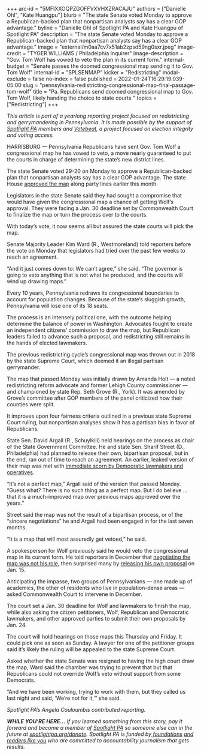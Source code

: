 +++
arc-id = "5MFIXXOQPZGOFFVXVHXZRACAJU"
authors = ["Danielle Ohl", "Kate Huangpu"]
blurb = "The state Senate voted Monday to approve a Republican-backed plan that nonpartisan analysts say has a clear GOP advantage."
byline = "Danielle Ohl of Spotlight PA and Kate Huangpu of Spotlight PA"
description = "The state Senate voted Monday to approve a Republican-backed plan that nonpartisan analysts say has a clear GOP advantage."
image = "external/m0aa7cv7x51ab2zpsd59ng0sxr.jpeg"
image-credit = "TYGER WILLIAMS / Philadelphia Inquirer"
image-description = "Gov. Tom Wolf has vowed to veto the plan in its current form."
internal-budget = "Senate passes the doomed congressional map sending it to Gov. Tom Wolf"
internal-id = "SPLSENMAP"
kicker = "Redistricting"
modal-exclude = false
no-index = false
published = 2022-01-24T16:29:19.039-05:00
slug = "pennsylvania-redistricting-congressional-map-final-passage-tom-wolf"
title = "Pa. Republicans send doomed congressional map to Gov. Tom Wolf, likely handing the choice to state courts "
topics = ["Redistricting"]
+++

<i>This article is part of a yearlong reporting project focused on redistricting and gerrymandering in Pennsylvania. It is made possible by the support of </i><a href="https://lesspage.com/"><i>Spotlight PA</i></a><i> members and </i><a href="https://votebeat.org/"><i>Votebeat</i></a><i>, a project focused on election integrity and voting access.</i>

HARRISBURG — Pennsylvania Republicans have sent Gov. Tom Wolf a congressional map he has vowed to veto, a move nearly guaranteed to put the courts in charge of determining the state’s new district lines.

The state Senate voted 29-20 on Monday to approve a Republican-backed plan that nonpartisan analysts say has a clear GOP advantage. The state House <a href="https://lesspage.com/news/2022/01/pennsylvania-redistricting-congressional-map-house-approval/">approved the map</a> along party lines earlier this month.

Legislators in the state Senate said they had sought a compromise that would have given the congressional map a chance of getting Wolf’s approval. They were facing a Jan. 30 deadline set by Commonwealth Court to finalize the map or turn the process over to the courts.

<script src="https://lesspage.com/embed.js" async></script><div data-spl-embed-version="1" data-spl-src="https://lesspage.com/embeds/newsletter/"></div>

With today’s vote, it now seems all but assured the state courts will pick the map.

Senate Majority Leader Kim Ward (R., Westmoreland) told reporters before the vote on Monday that legislators had tried over the past few weeks to reach an agreement.

“And it just comes down to: We can’t agree,” she said. “The governor is going to veto anything that is not what he produced, and the courts will wind up drawing maps.”

Every 10 years, Pennsylvania redraws its congressional boundaries to account for population changes. Because of the state’s sluggish growth, Pennsylvania will lose one of its 18 seats.

The process is an intensely political one, with the outcome helping determine the balance of power in Washington. Advocates fought to create an independent citizens’ commission to draw the map, but Republican leaders failed to advance such a proposal, and redistricting still remains in the hands of elected lawmakers.

The previous redistricting cycle’s congressional map was thrown out in 2018 by the state Supreme Court, which deemed it an illegal partisan gerrymander.

The map that passed Monday was initially drawn by Amanda Holt — a noted redistricting reform advocate and former Lehigh County commissioner — and championed by state Rep. Seth Grove (R., York). It was amended by Grove’s committee after GOP members of the panel criticized how their counties were split.

It improves upon four fairness criteria outlined in a previous state Supreme Court ruling, but nonpartisan analyses show it has a partisan bias in favor of Republicans.

State Sen. David Argall (R., Schuylkill) held hearings on the process as chair of the State Government Committee. He and state Sen. Sharif Street (D., Philadelphia) had planned to release their own, bipartisan proposal, but in the end, ran out of time to reach an agreement. An earlier, leaked version of their map was met with <a href="https://www.inquirer.com/politics/election/pennsylvania-redistricting-congressional-map-sharif-street-democrats-20211209.html">immediate scorn by Democratic lawmakers and operatives</a>.

“It’s not a perfect map,” Argall said of the version that passed Monday. “Guess what? There is no such thing as a perfect map. But I do believe … that it is a much-improved map over previous maps approved over the years.”

Street said the map was not the result of a bipartisan process, or of the “sincere negotiations” he and Argall had been engaged in for the last seven months.

“It is a map that will most assuredly get vetoed,” he said.

A spokesperson for Wolf previously said he would veto the congressional map in its current form. He told reporters in December that <a href="https://www.abc27.com/news/this-week-in-pennsylvania/pennsylvania-politics/gov-wolf-says-negotiating-a-new-congressional-map-is-not-his-role/">negotiating the map was not his role</a>, then surprised many by <a href="https://davesredistricting.org/maps#ratings::fe2ff034-a707-4d2f-a781-60eb79ea8b7d">releasing his own proposal</a> on Jan. 15.

Anticipating the impasse, two groups of Pennsylvanians — one made up of academics, the other of residents who live in population-dense areas — asked Commonwealth Court to intervene in December.

The court set a Jan. 30 deadline for Wolf and lawmakers to finish the map, while also asking the citizen petitioners, Wolf, Republican and Democratic lawmakers, and other approved parties to submit their own proposals by Jan. 24.

<script src="https://lesspage.com/embed.js" async></script><div data-spl-embed-version="1" data-spl-src="https://lesspage.com/embeds/donate/"></div>

The court will hold hearings on those maps this Thursday and Friday. It could pick one as soon as Sunday. A lawyer for one of the petitioner groups said it’s likely the ruling will be appealed to the state Supreme Court.

Asked whether the state Senate was resigned to having the high court draw the map, Ward said the chamber was trying to prevent that but that Republicans could not override Wolf’s veto without support from some Democrats.

“And we have been working, trying to work with them, but they called us last night and said, ‘We’re not for it,’” she said.

<i>Spotlight PA’s Angela Couloumbis contributed reporting.</i>

<i><b>WHILE YOU’RE HERE...</b></i><i> If you learned something from this story, pay it forward and become a member of </i><a href="https://lesspage.com/"><i>Spotlight PA</i></a><i> so someone else can in the future at </i><a href="http://spotlightpa.org/donate"><i>spotlightpa.org/donate</i></a><i>. Spotlight PA is funded by</i><a href="https://lesspage.com/support"><i> foundations</i></a><i> </i><a href="https://lesspage.com/support"><i>and readers like you</i></a><i> who are committed to accountability journalism that gets results.</i>
